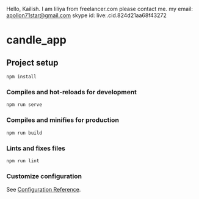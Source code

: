 Hello, Kailish. 
I am liliya from freelancer.com
please contact  me. 
my email: apollon71star@gmail.com
skype id: live:.cid.824d21aa68f43272

# candle_app

## Project setup
```
npm install
```

### Compiles and hot-reloads for development
```
npm run serve
```

### Compiles and minifies for production
```
npm run build
```

### Lints and fixes files
```
npm run lint
```

### Customize configuration
See [Configuration Reference](https://cli.vuejs.org/config/).
